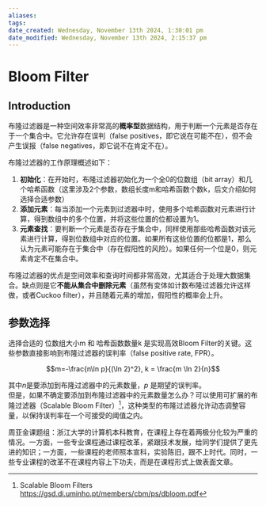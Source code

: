 ```yaml
---
aliases: 
tags: 
date_created: Wednesday, November 13th 2024, 1:30:01 pm
date_modified: Wednesday, November 13th 2024, 2:15:37 pm
---
```


# Bloom Filter

## Introduction

布隆过滤器是一种空间效率非常高的**概率型**数据结构，用于判断一个元素是否存在于一个集合中。它允许存在误判（false positives，即它说在可能不在），但不会产生误报（false negatives，即它说不在肯定不在）。

布隆过滤器的工作原理概述如下：

1. **初始化**：在开始时，布隆过滤器初始化为一个全0的位数组（bit array）和几个哈希函数（这里涉及2个参数，数组长度m和哈希函数个数k，后文介绍如何选择合适参数）
2. **添加元素**：每当添加一个元素到过滤器中时，使用多个哈希函数对元素进行计算，得到数组中的多个位置，并将这些位置的位都设置为1。
3. **元素查找**：要判断一个元素是否存在于集合中，同样使用那些哈希函数对该元素进行计算，得到位数组中对应的位置。如果所有这些位置的位都是1，那么认为元素可能存在于集合中（存在假阳性的风险）。如果任何一个位是0，则元素肯定不在集合中。

布隆过滤器的优点是空间效率和查询时间都非常高效，尤其适合于处理大数据集合。缺点则是它**不能从集合中删除元素**（虽然有变体如计数布隆过滤器允许这样做，或者Cuckoo filter），并且随着元素的增加，假阳性的概率会上升。

## 参数选择

选择合适的 位数组大小m 和 哈希函数数量k 是实现高效Bloom Filter的关键。这些参数直接影响到布隆过滤器的误判率（false positive rate, FPR）。

$$m=-\frac{n\ln p}{(\ln 2)^2}, k = \frac{m \ln 2}{n}$$

其中$n$是要添加到布隆过滤器中的元素数量，$p$ 是期望的误判率。  
但是，如果不确定要添加到布隆过滤器中的元素数量怎么办？可以使用可扩展的布隆过滤器（Scalable Bloom Filter）[^sbf]，这种类型的布隆过滤器允许动态调整容量，以保持误判率在一个可接受的阈值之内。

[^sbf]: Scalable Bloom Filters <https://gsd.di.uminho.pt/members/cbm/ps/dbloom.pdf>

周亚金课题组：浙江大学的计算机本科教育，在课程上存在着两极分化较为严重的情况。一方面，一些专业课程通过课程改革，紧跟技术发展，给同学们提供了更先进的知识；一方面，一些课程的老师照本宣科，实验陈旧，跟不上时代。同时，一些专业课程的改革不在课程内容上下功夫，而是在课程形式上做表面文章。
